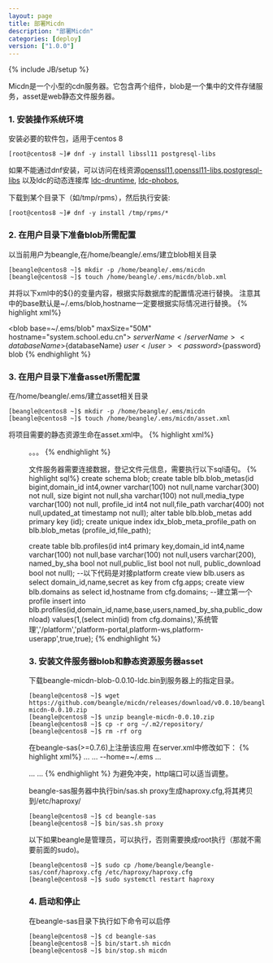 ```yaml
---
layout: page
title: 部署Micdn
description: "部署Micdn"
categories: [deploy]
version: ["1.0.0"]
---
```

{% include JB/setup %}

Micdn是一个小型的cdn服务器。它包含两个组件，blob是一个集中的文件存储服务，asset是web静态文件服务器。

### 1. 安装操作系统环境

安装必要的软件包，适用于centos 8

    [root@centos8 ~]# dnf -y install libssl11 postgresql-libs

如果不能通过dnf安装，可以访问在线资源[openssl11](https://download-ib01.fedoraproject.org/pub/epel/7/x86_64/Packages/o/openssl11-1.1.1c-2.el7.x86_64.rpm),[openssl11-libs](https://download-ib01.fedoraproject.org/pub/epel/7/x86_64/Packages/o/openssl11-libs-1.1.1c-2.el7.x86_64.rpm),[postgresql-libs](http://mirrors.163.com/centos/7/os/x86_64/Packages/postgresql-libs-9.2.24-2.el7.x86_64.rpm)
以及ldc的动态连接库
[ldc-druntime]( 	https://copr-be.cloud.fedoraproject.org/results/harbottle/main/epel-7-x86_64/01619106-ldc/ldc-druntime-1.23.0-2.el7.harbottle.x86_64.rpm),
[ldc-phobos](https://copr-be.cloud.fedoraproject.org/results/harbottle/main/epel-7-x86_64/01619106-ldc/ldc-phobos-1.23.0-2.el7.harbottle.x86_64.rpm),


下载到某个目录下（如/tmp/rpms），然后执行安装:

    [root@centos8 ~]# dnf -y install /tmp/rpms/*

### 2. 在用户目录下准备blob所需配置

以当前用户为beangle,在/home/beangle/.ems/建立blob相关目录

    [beangle@centos8 ~]$ mkdir -p /home/beangle/.ems/micdn
    [beangle@centos8 ~]$ touch /home/beangle/.ems/micdn/blob.xml

并将以下xml中的${}的变量内容，根据实际数据库的配置情况进行替换。
注意其中的base默认是~/.ems/blob,hostname一定要根据实际情况进行替换。
{% highlight xml%}
<?xml version="1.0" encoding="UTF-8"?>
<blob base=~/.ems/blob" maxSize="50M" hostname="system.school.edu.cn">
  <dataSource>
    <serverName>${serverName}</serverName>
    <databaseName>${databaseName}</databaseName>
    <user>${user}</user>
    <password>${password}</password>
    <schema>blob</schema>
  </dataSource> 
</blob>
{% endhighlight %}

### 3. 在用户目录下准备asset所需配置

在/home/beangle/.ems/建立asset相关目录

    [beangle@centos8 ~]$ mkdir -p /home/beangle/.ems/micdn
    [beangle@centos8 ~]$ touch /home/beangle/.ems/micdn/asset.xml

将项目需要的静态资源生命在asset.xml中。
{% highlight xml%}
<?xml version="1.0" encoding="UTF-8"?>
<asset base="~/.ems/static">
  <contexts>
    <context base="/local/">
      <dir location="~/.ems/local"/>
    </context>
    <context base="/bui/">
      <jar gav="org.beangle.bundles:beangle-bundles-bui:0.3.0"/>
    </context>
    。。。
  </contexts> 
</asset>
{% endhighlight %}

文件服务器需要连接数据，登记文件元信息，需要执行以下sql语句。
{% highlight sql%}
create schema blob;
create table blb.blob_metas(id bigint,domain_id int4,owner varchar(100) not null,name varchar(300)  not null,
                              size bigint  not null,sha varchar(100)  not null,media_type varchar(100)  not null,
                              profile_id int4 not null,file_path varchar(400) not null,updated_at timestamp not null);
alter table blb.blob_metas add primary key (id);
create unique  index idx_blob_meta_profile_path on blb.blob_metas (profile_id,file_path);

create table blb.profiles(id int4 primary key,domain_id int4,name varchar(100) not null,base varchar(100) not null,users varchar(200),
                           named_by_sha bool not null,public_list bool not null,
                           public_download bool not null);
--以下代码是对接platform
create view blb.users as select domain_id,name,secret as key from cfg.apps;
create view blb.domains as select id,hostname from cfg.domains;
--建立第一个profile
insert into blb.profiles(id,domain_id,name,base,users,named_by_sha,public_download)
values(1,(select min(id) from cfg.domains),'系统管理','/platform','platform-portal,platform-ws,platform-userapp',true,true);
{% endhighlight %}

### 3. 安装文件服务器blob和静态资源服务器asset

下载beangle-micdn-blob-0.0.10-ldc.bin到服务器上的指定目录。

    [beangle@centos8 ~]$ wget https://github.com/beangle/micdn/releases/download/v0.0.10/beangle-micdn-0.0.10.zip
    [beangle@centos8 ~]$ unzip beangle-micdn-0.0.10.zip
    [beangle@centos8 ~]$ cp -r org ~/.m2/repository/
    [beangle@centos8 ~]$ rm -rf org

在beangle-sas(>=0.7.6)上注册该应用
在server.xml中修改如下：
{% highlight xml%}
<Engines>
   ...
  <Engine name="vibed" type="vibed" version="0.8.6"/>
</Engines>
<Farms>
  ...
  <Farm name="micdn" engine="vibed">
    <Options>--home=~/.ems</Options>
    <Server name="blob" http="7081"/>
    <Server name="asset" http="8080"/>
  </Farm>
<Farms>
<Proxy>
 ...
  <Backend name="micdn_asset">
     <Server name="micdn.asset" port="6081"/>
  </Backend>
</Proxy>

<Webapps>
  ...
  <Webapp name="micdn.blob" gav="org.beangle.micdn:beangle-micdn-blob:bin:ldc:0.0.10"/>
  <Webapp name="micdn.asset" gav="org.beangle.micdn:beangle-micdn-asset:bin:ldc:0.0.10"/>
</Webapps>
<Deployments>
  ...
  <Deployment webapp="micdn.blob" on="micdn.blob"  path="/blob"/>
  <Deployment webapp="micdn.asset" on="micdn_asset"  path="/static"/>
</Deployments>
{% endhighlight %}
为避免冲突，http端口可以适当调整。

beangle-sas服务器中执行bin/sas.sh proxy生成haproxy.cfg,将其拷贝到/etc/haproxy/

    [beangle@centos8 ~]$ cd beangle-sas
    [beangle@centos8 ~]$ bin/sas.sh proxy

以下如果beangle是管理员，可以执行，否则需要换成root执行（那就不需要前面的sudo)。

    [beangle@centos8 ~]$ sudo cp /home/beangle/beangle-sas/conf/haproxy.cfg /etc/haproxy/haproxy.cfg
    [beangle@centos8 ~]$ sudo systemctl restart haproxy

### 4. 启动和停止

在beangle-sas目录下执行如下命令可以启停

    [beangle@centos8 ~]$ cd beangle-sas
    [beangle@centos8 ~]$ bin/start.sh micdn
    [beangle@centos8 ~]$ bin/stop.sh micdn

